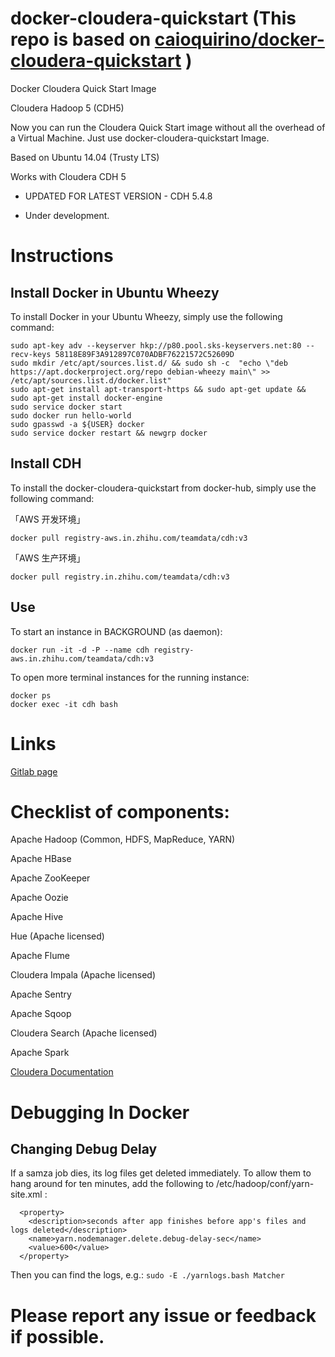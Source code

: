docker-cloudera-quickstart
(This repo is based on [caioquirino/docker-cloudera-quickstart](https://github.com/caioquirino/docker-cloudera-quickstart) )
==========================

Docker Cloudera Quick Start Image

Cloudera Hadoop 5 (CDH5)


Now you can run the Cloudera Quick Start image without all the overhead of a Virtual Machine. Just use docker-cloudera-quickstart Image.


Based on Ubuntu 14.04 (Trusty LTS) 

Works with Cloudera CDH 5

* UPDATED FOR LATEST VERSION - CDH 5.4.8


* Under development. 


# Instructions
## Install Docker in Ubuntu Wheezy
To install Docker in your Ubuntu Wheezy, simply use the following command:

```
sudo apt-key adv --keyserver hkp://p80.pool.sks-keyservers.net:80 --recv-keys 58118E89F3A912897C070ADBF76221572C52609D
sudo mkdir /etc/apt/sources.list.d/ && sudo sh -c  "echo \"deb https://apt.dockerproject.org/repo debian-wheezy main\" >> /etc/apt/sources.list.d/docker.list"
sudo apt-get install apt-transport-https && sudo apt-get update && sudo apt-get install docker-engine  
sudo service docker start  
sudo docker run hello-world
sudo gpasswd -a ${USER} docker
sudo service docker restart && newgrp docker
```

## Install CDH 
To install the docker-cloudera-quickstart from docker-hub, simply use the following command:

「AWS 开发环境」

```
docker pull registry-aws.in.zhihu.com/teamdata/cdh:v3
```

「AWS 生产环境」

```
docker pull registry.in.zhihu.com/teamdata/cdh:v3
```

## Use
To start an instance in BACKGROUND (as daemon):

```
docker run -it -d -P --name cdh registry-aws.in.zhihu.com/teamdata/cdh:v3
```

To open more terminal instances for the running instance:

```
docker ps
docker exec -it cdh bash 
```

# Links


[Gitlab page](https://git.in.zhihu.com/zhe/docker-cdh)


# Checklist of components:

Apache Hadoop (Common, HDFS, MapReduce, YARN)

Apache HBase

Apache ZooKeeper

Apache Oozie

Apache Hive

Hue (Apache licensed)

Apache Flume

Cloudera Impala (Apache licensed)

Apache Sentry

Apache Sqoop

Cloudera Search (Apache licensed)

Apache Spark

[Cloudera Documentation](http://www.cloudera.com/content/cloudera/en/documentation/core/latest/)

# Debugging In Docker

## Changing Debug Delay
If a samza job dies, its log files get deleted immediately.  To allow them to hang around
for ten minutes, add the following to /etc/hadoop/conf/yarn-site.xml :
 
	  <property>
	    <description>seconds after app finishes before app's files and logs deleted</description>
	    <name>yarn.nodemanager.delete.debug-delay-sec</name>
	    <value>600</value>
	  </property>

Then you can find the logs, e.g.: `sudo -E ./yarnlogs.bash Matcher`
# Please report any issue or feedback if possible.
